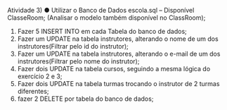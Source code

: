 Atividade 3)
● Utilizar o Banco de Dados escola.sql – Disponível ClasseRoom;
(Analisar o modelo também disponível no ClassRoom);
1) Fazer 5 INSERT INTO em cada Tabela do banco de dados;
2) Fazer um UPDATE na tabela instrutores, alterando o nome de um dos instrutores(Filtrar pelo id do instrutor);
3) Fazer um UPDATE na tabela instrutores, alterando o e-mail de um dos instrutores(Filtrar pelo nome do instrutor);
4) Fazer dois UPDATE na tabela cursos, seguindo a mesma lógica do exercício 2 e 3;
5) Fazer dois UPDATE na tabela turmas trocando o instrutor de 2 turmas diferentes;
6) fazer 2 DELETE por tabela do banco de dados;
